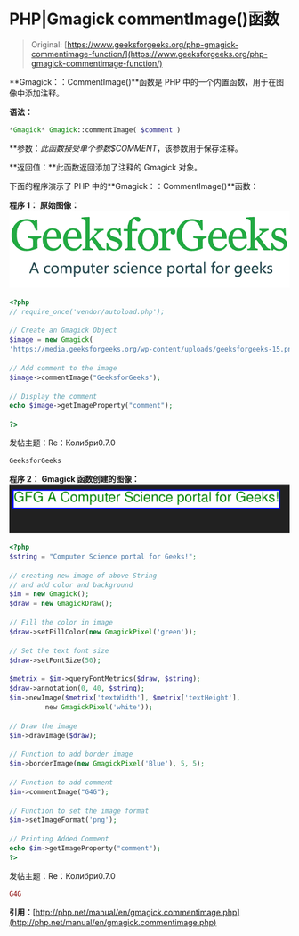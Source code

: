 # PHP|Gmagick commentImage()函数

> Original: [https://www.geeksforgeeks.org/php-gmagick-commentimage-function/](https://www.geeksforgeeks.org/php-gmagick-commentimage-function/)

**Gmagick：：CommentImage()**函数是 PHP 中的一个内置函数，用于在图像中添加注释。

**语法：**

```php
*Gmagick* Gmagick::commentImage( $comment )
```

**参数：**此函数接受单个参数*$COMMENT*，该参数用于保存注释。

**返回值：**此函数返回添加了注释的 Gmagick 对象。

下面的程序演示了 PHP 中的**Gmagick：：CommentImage()**函数：

**程序 1：**
**原始图像：**
![](img/efa5ea8e0258291fa60ad9a32c288072.png)

```php
<?php 
// require_once('vendor/autoload.php');

// Create an Gmagick Object
$image = new Gmagick(
'https://media.geeksforgeeks.org/wp-content/uploads/geeksforgeeks-15.png');

// Add comment to the image 
$image->commentImage("GeeksforGeeks");

// Display the comment 
echo $image->getImageProperty("comment");

?>
```

发帖主题：Re：Колибри0.7.0

```php
GeeksforGeeks
```

**程序 2：**
**Gmagick 函数创建的图像：**
![](img/112822c4852515d821106cc2ba5aa0b5.png)

```php
<?php
$string = "Computer Science portal for Geeks!";

// creating new image of above String
// and add color and background
$im = new Gmagick();
$draw = new GmagickDraw();

// Fill the color in image
$draw->setFillColor(new GmagickPixel('green'));

// Set the text font size
$draw->setFontSize(50);

$metrix = $im->queryFontMetrics($draw, $string);
$draw->annotation(0, 40, $string);
$im->newImage($metrix['textWidth'], $metrix['textHeight'],
         new GmagickPixel('white'));

// Draw the image         
$im->drawImage($draw);

// Function to add border image
$im->borderImage(new GmagickPixel('Blue'), 5, 5);

// Function to add comment
$im->commentImage("G4G");

// Function to set the image format
$im->setImageFormat('png');

// Printing Added Comment 
echo $im->getImageProperty("comment");
?>
```

发帖主题：Re：Колибри0.7.0

```php
G4G
```

**引用：**[http://php.net/manual/en/gmagick.commentimage.php](http://php.net/manual/en/gmagick.commentimage.php)